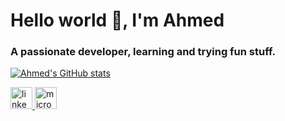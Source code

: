 <h1 align="left">Hello world 👋, I'm Ahmed</h1>
<h3 align="left">A passionate developer, learning and trying fun stuff.</h3>

[![Ahmed's GitHub stats](https://github-readme-stats.vercel.app/api?username=AhmedFr?count_private=true&theme=transparent)](https://github.com/anuraghazra/github-readme-stats)


<div align="left">
  <a href="https://www.linkedin.com/in/ahmed-abouelleil-9817071b7/" target="_blank">
    <img src="https://img.shields.io/static/v1?message=LinkedIn&logo=linkedin&label=&color=0077B5&logoColor=white&labelColor=&style=for-the-badge" height="35" alt="linkedin logo"  />
  </a>
  <a href="mailto:ahmed.abouelleil-sayed@epitech.eu" target="_blank">
    <img src="https://img.shields.io/static/v1?message=Outlook&logo=microsoft-outlook&label=&color=0078D4&logoColor=white&labelColor=&style=for-the-badge" height="35" alt="microsoft-outlook logo"  />
  </a>
</div>


